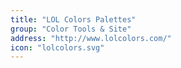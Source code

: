 ```yaml
---
title: "LOL Colors Palettes"
group: "Color Tools & Site"
address: "http://www.lolcolors.com/"
icon: "lolcolors.svg"
---
```

